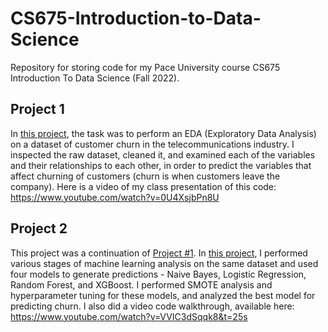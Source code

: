 # CS675-Introduction-to-Data-Science

Repository for storing code for my Pace University course CS675 Introduction To Data Science (Fall 2022).

## Project 1
In [this project](https://github.com/awesomecosmos/CS675-Intro-To-Data-Science/blob/main/Project1/project1.ipynb), the task was to perform an EDA (Exploratory Data Analysis) on a dataset of customer churn in the telecommunications industry. I inspected the raw dataset, cleaned it, and examined each of the variables and their relationships to each other, in order to predict the variables that affect churning of customers (churn is when customers leave the company). Here is a video of my class presentation of this code: https://www.youtube.com/watch?v=0U4XsjbPn8U

## Project 2
This project was a continuation of [Project #1](https://github.com/awesomecosmos/CS675-Intro-To-Data-Science/blob/main/Project1/project1.ipynb). In [this project](https://github.com/awesomecosmos/CS675-Intro-To-Data-Science/blob/main/Project2/project2.ipynb), I performed various stages of machine learning analysis on the same dataset and used four models to generate predictions - Naive Bayes, Logistic Regression, Random Forest, and XGBoost. I performed SMOTE analysis and hyperparameter tuning for these models, and analyzed the best model for predicting churn. I also did a video code walkthrough, available here: https://www.youtube.com/watch?v=VVIC3dSqqk8&t=25s
